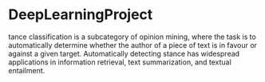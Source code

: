 # DeepLearningProject
tance classification is a subcategory of opinion mining, where the task is to automatically determine whether the author of a piece of text is in favour or against a given target. Automatically detecting stance has widespread applications in information retrieval, text summarization, and textual entailment.
